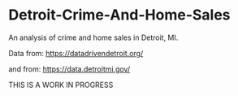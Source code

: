 # Detroit-Crime-And-Home-Sales
An analysis of crime and home sales in Detroit, MI.

Data from: https://datadrivendetroit.org/

and from: https://data.detroitmi.gov/

THIS IS A WORK IN PROGRESS
